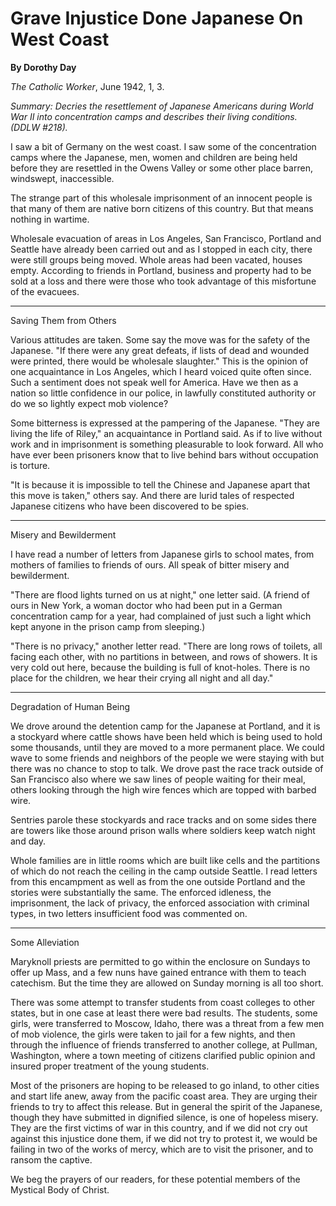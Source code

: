 Grave Injustice Done Japanese On West Coast
===========================================

**By Dorothy Day**

*The Catholic Worker*, June 1942, 1, 3.

*Summary: Decries the resettlement of Japanese Americans during World
War II into concentration camps and describes their living conditions.
(DDLW \#218).*

I saw a bit of Germany on the west coast. I saw some of the
concentration camps where the Japanese, men, women and children are
being held before they are resettled in the Owens Valley or some other
place barren, windswept, inaccessible.

The strange part of this wholesale imprisonment of an innocent people is
that many of them are native born citizens of this country. But that
means nothing in wartime.

Wholesale evacuation of areas in Los Angeles, San Francisco, Portland
and Seattle have already been carried out and as I stopped in each city,
there were still groups being moved. Whole areas had been vacated,
houses empty. According to friends in Portland, business and property
had to be sold at a loss and there were those who took advantage of this
misfortune of the evacuees.

****

Saving Them from Others

Various attitudes are taken. Some say the move was for the safety of the
Japanese. "If there were any great defeats, if lists of dead and wounded
were printed, there would be wholesale slaughter." This is the opinion
of one acquaintance in Los Angeles, which I heard voiced quite often
since. Such a sentiment does not speak well for America. Have we then as
a nation so little confidence in our police, in lawfully constituted
authority or do we so lightly expect mob violence?

Some bitterness is expressed at the pampering of the Japanese. "They are
living the life of Riley," an acquaintance in Portland said. As if to
live without work and in imprisonment is something pleasurable to look
forward. All who have ever been prisoners know that to live behind bars
without occupation is torture.

"It is because it is impossible to tell the Chinese and Japanese apart
that this move is taken," others say. And there are lurid tales of
respected Japanese citizens who have been discovered to be spies.

****

Misery and Bewilderment

I have read a number of letters from Japanese girls to school mates,
from mothers of families to friends of ours. All speak of bitter misery
and bewilderment.

"There are flood lights turned on us at night," one letter said. (A
friend of ours in New York, a woman doctor who had been put in a German
concentration camp for a year, had complained of just such a light which
kept anyone in the prison camp from sleeping.)

"There is no privacy," another letter read. "There are long rows of
toilets, all facing each other, with no partitions in between, and rows
of showers. It is very cold out here, because the building is full of
knot-holes. There is no place for the children, we hear their crying all
night and all day."

****

Degradation of Human Being

We drove around the detention camp for the Japanese at Portland, and it
is a stockyard where cattle shows have been held which is being used to
hold some thousands, until they are moved to a more permanent place. We
could wave to some friends and neighbors of the people we were staying
with but there was no chance to stop to talk. We drove past the race
track outside of San Francisco also where we saw lines of people waiting
for their meal, others looking through the high wire fences which are
topped with barbed wire.

Sentries parole these stockyards and race tracks and on some sides there
are towers like those around prison walls where soldiers keep watch
night and day.

Whole families are in little rooms which are built like cells and the
partitions of which do not reach the ceiling in the camp outside
Seattle. I read letters from this encampment as well as from the one
outside Portland and the stories were substantially the same. The
enforced idleness, the imprisonment, the lack of privacy, the enforced
association with criminal types, in two letters insufficient food was
commented on.

****

Some Alleviation

Maryknoll priests are permitted to go within the enclosure on Sundays to
offer up Mass, and a few nuns have gained entrance with them to teach
catechism. But the time they are allowed on Sunday morning is all too
short.

There was some attempt to transfer students from coast colleges to other
states, but in one case at least there were bad results. The students,
some girls, were transferred to Moscow, Idaho, there was a threat from a
few men of mob violence, the girls were taken to jail for a few nights,
and then through the influence of friends transferred to another
college, at Pullman, Washington, where a town meeting of citizens
clarified public opinion and insured proper treatment of the young
students.

Most of the prisoners are hoping to be released to go inland, to other
cities and start life anew, away from the pacific coast area. They are
urging their friends to try to affect this release. But in general the
spirit of the Japanese, though they have submitted in dignified silence,
is one of hopeless misery. They are the first victims of war in this
country, and if we did not cry out against this injustice done them, if
we did not try to protest it, we would be failing in two of the works of
mercy, which are to visit the prisoner, and to ransom the captive.

We beg the prayers of our readers, for these potential members of the
Mystical Body of Christ.
